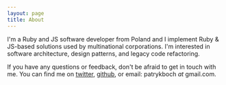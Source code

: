 ```yaml
---
layout: page
title: About
---
```


I'm a Ruby and JS software developer from Poland and I implement Ruby & JS-based solutions used by multinational corporations. I'm interested in software architecture, design patterns, and legacy code refactoring.

If you have any questions or feedback, don't be afraid to get in touch with me. You can find me on [twitter](https://twitter.com/bochdev), [github](https://github.com/patrykboch), or email: patrykboch _at_ gmail.com.